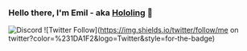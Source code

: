 ### Hello there, I'm Emil - aka [Hololing](https://emilslezis.github.io) 👋

![Discord](https://img.shields.io/discord/541347220201537536?color=%237289DA&label=Join%20my%20server&logo=discord&style=for-the-badge)
![Twitter Follow](https://img.shields.io/twitter/follow/me on twitter?color=%231DA1F2&logo=Twitter&style=for-the-badge)
